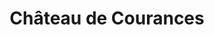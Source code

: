 ---
guid: "5a454b6ba3eb"
title: "Château de Courances"
latlng: "48.441620, 2.469936"
youtubeId: "w_butuq5a68" 
---